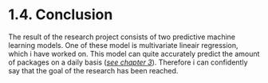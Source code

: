 <h1>1.4. Conclusion</h1>

The result of the research project consists of two predictive machine learning models. One of these model is multivariate lineair regression, which i have worked on. This model can quite accurately predict the amount of packages on a daily basis ([*see chapter 3*](https://github.com/Rikku77/datascience/blob/master/portfolio/predictive_analysis/multivariate_lineair_regression.md)). Therefore i can confidently say that the goal of the research has been reached.
